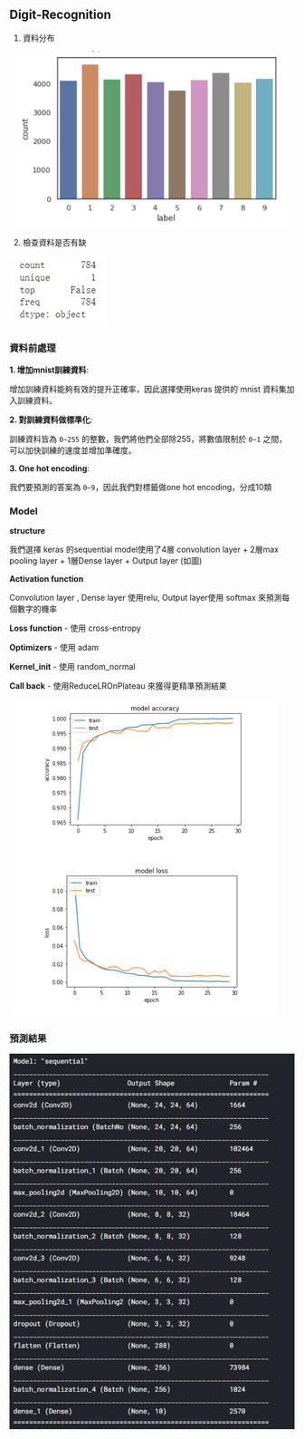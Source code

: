 ## Digit-Recognition 

1.	資料分布

![data](https://github.com/OuTingYun/DeepLearning-NCU/blob/main/img/hw2-1.png)

2.	檢查資料是否有缺

![missing data](https://github.com/OuTingYun/DeepLearning-NCU/blob/main/img/hw2-2.png)

### 資料前處理

**1. 增加mnist訓練資料**:

增加訓練資料能夠有效的提升正確率，因此選擇使用keras 提供的 mnist 資料集加入訓練資料。

**2. 對訓練資料做標準化**:

訓練資料皆為 `0~255` 的整數，我們將他們全部除255，將數值限制於 `0~1` 之間，可以加快訓練的速度並增加準確度。

**3. One hot encoding**:

我們要預測的答案為 `0~9`，因此我們對標籤做one hot encoding，分成10類

### Model

**structure**

我們選擇 keras 的sequential model使用了4層 convolution layer + 2層max pooling layer + 1層Dense layer + Output layer  (如圖)

**Activation function**

Convolution layer , Dense layer 使用relu, Output layer使用 softmax 來預測每個數字的機率

**Loss function** - 使用 cross-entropy 

**Optimizers** - 使用 adam

**Kernel_init** - 使用 random_normal 

**Call back** -  使用ReduceLROnPlateau 來獲得更精準預測結果

![model](https://github.com/OuTingYun/DeepLearning-NCU/blob/main/img/hw2-3.png)

### 預測結果

![resulit](https://github.com/OuTingYun/DeepLearning-NCU/blob/main/img/hw2-4.png)
